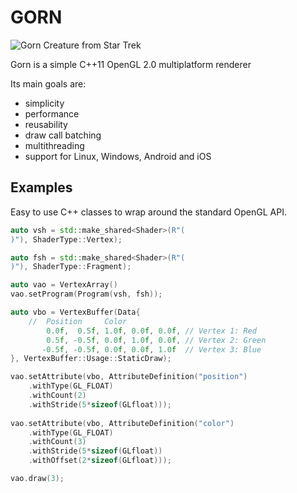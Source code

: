 GORN
====

![Gorn Creature from Star Trek](http://upload.wikimedia.org/wikipedia/en/a/a0/StarTrek-Gorn.jpg)

Gorn is a simple C++11 OpenGL 2.0 multiplatform renderer

Its main goals are:

* simplicity
* performance
* reusability
* draw call batching
* multithreading
* support for Linux, Windows, Android and iOS


## Examples

Easy to use C++ classes to wrap around the standard OpenGL API.

```c++
auto vsh = std::make_shared<Shader>(R"(
)"), ShaderType::Vertex);

auto fsh = std::make_shared<Shader>(R"(
)"), ShaderType::Fragment);

auto vao = VertexArray()
vao.setProgram(Program(vsh, fsh));

auto vbo = VertexBuffer(Data{
    //  Position     Color 
        0.0f,  0.5f, 1.0f, 0.0f, 0.0f, // Vertex 1: Red
        0.5f, -0.5f, 0.0f, 1.0f, 0.0f, // Vertex 2: Green
       -0.5f, -0.5f, 0.0f, 0.0f, 1.0f  // Vertex 3: Blue
}, VertexBuffer::Usage::StaticDraw);

vao.setAttribute(vbo, AttributeDefinition("position")
    .withType(GL_FLOAT)
    .withCount(2)
    .withStride(5*sizeof(GLfloat)));
            
vao.setAttribute(vbo, AttributeDefinition("color")
    .withType(GL_FLOAT)
    .withCount(3)
    .withStride(5*sizeof(GLfloat))
    .withOffset(2*sizeof(GLfloat)));

vao.draw(3);
```


